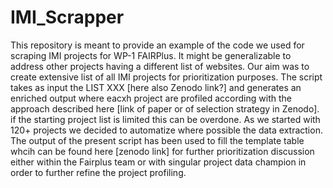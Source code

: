 # IMI_Scrapper

This repository is meant to provide an example of the code we used for scraping IMI projects for WP-1 FAIRPlus. It might be generalizable to address other projects having a different list of websites. Our aim was to create extensive list of all IMI projects for prioritization purposes. The script takes as input the LIST XXX [here also Zenodo link?] and generates an enriched output where eacxh project are profiled according with the approach described here [link of paper or of selection strategy in Zenodo].
if the starting project list is limited this can be overdone. As we started with 120+ projects we decided to automatize where possible the data extraction. The output of the present script has been used to fill the template table whcih can be found here [zenodo link] for further prioritization discussion either within the Fairplus team or with singular project data champion in order to further refine the project profiling.  
